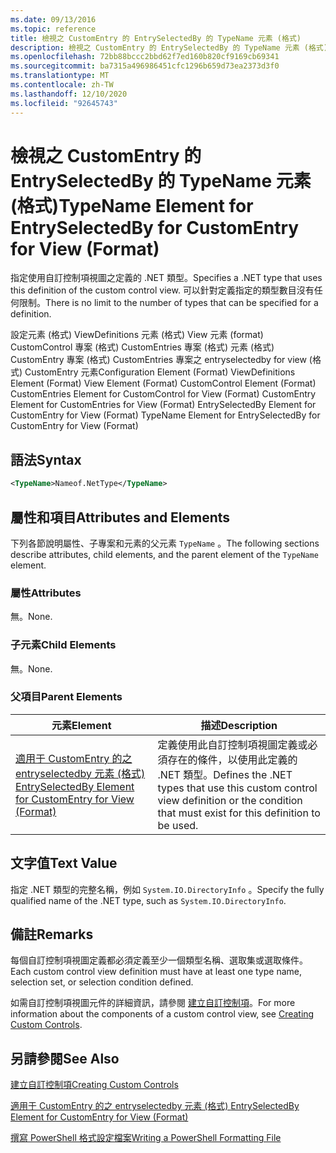 ```yaml
---
ms.date: 09/13/2016
ms.topic: reference
title: 檢視之 CustomEntry 的 EntrySelectedBy 的 TypeName 元素 (格式)
description: 檢視之 CustomEntry 的 EntrySelectedBy 的 TypeName 元素 (格式)
ms.openlocfilehash: 72bb88bccc2bbd62f7ed160b820cf9169cb69341
ms.sourcegitcommit: ba7315a496986451cfc1296b659d73ea2373d3f0
ms.translationtype: MT
ms.contentlocale: zh-TW
ms.lasthandoff: 12/10/2020
ms.locfileid: "92645743"
---
```

# <a name="typename-element-for-entryselectedby-for-customentry-for-view-format"></a><span data-ttu-id="d9477-103">檢視之 CustomEntry 的 EntrySelectedBy 的 TypeName 元素 (格式)</span><span class="sxs-lookup"><span data-stu-id="d9477-103">TypeName Element for EntrySelectedBy for CustomEntry for View (Format)</span></span>

<span data-ttu-id="d9477-104">指定使用自訂控制項視圖之定義的 .NET 類型。</span><span class="sxs-lookup"><span data-stu-id="d9477-104">Specifies a .NET type that uses this definition of the custom control view.</span></span> <span data-ttu-id="d9477-105">可以針對定義指定的類型數目沒有任何限制。</span><span class="sxs-lookup"><span data-stu-id="d9477-105">There is no limit to the number of types that can be specified for a definition.</span></span>

<span data-ttu-id="d9477-106">設定元素 (格式) ViewDefinitions 元素 (格式) View 元素 (format) CustomControl 專案 (格式) CustomEntries 專案 (格式) 元素 (格式) CustomEntry 專案 (格式) CustomEntries 專案之 entryselectedby for view (格式) CustomEntry 元素</span><span class="sxs-lookup"><span data-stu-id="d9477-106">Configuration Element (Format) ViewDefinitions Element (Format) View Element (Format) CustomControl Element (Format) CustomEntries Element for CustomControl for View (Format) CustomEntry Element for CustomEntries for View (Format) EntrySelectedBy Element for CustomEntry for View (Format) TypeName Element for EntrySelectedBy for CustomEntry for View (Format)</span></span>

## <a name="syntax"></a><span data-ttu-id="d9477-107">語法</span><span class="sxs-lookup"><span data-stu-id="d9477-107">Syntax</span></span>

```xml
<TypeName>Nameof.NetType</TypeName>
```

## <a name="attributes-and-elements"></a><span data-ttu-id="d9477-108">屬性和項目</span><span class="sxs-lookup"><span data-stu-id="d9477-108">Attributes and Elements</span></span>

<span data-ttu-id="d9477-109">下列各節說明屬性、子專案和元素的父元素 `TypeName` 。</span><span class="sxs-lookup"><span data-stu-id="d9477-109">The following sections describe attributes, child elements, and the parent element of the `TypeName` element.</span></span>

### <a name="attributes"></a><span data-ttu-id="d9477-110">屬性</span><span class="sxs-lookup"><span data-stu-id="d9477-110">Attributes</span></span>

<span data-ttu-id="d9477-111">無。</span><span class="sxs-lookup"><span data-stu-id="d9477-111">None.</span></span>

### <a name="child-elements"></a><span data-ttu-id="d9477-112">子元素</span><span class="sxs-lookup"><span data-stu-id="d9477-112">Child Elements</span></span>

<span data-ttu-id="d9477-113">無。</span><span class="sxs-lookup"><span data-stu-id="d9477-113">None.</span></span>

### <a name="parent-elements"></a><span data-ttu-id="d9477-114">父項目</span><span class="sxs-lookup"><span data-stu-id="d9477-114">Parent Elements</span></span>

|<span data-ttu-id="d9477-115">元素</span><span class="sxs-lookup"><span data-stu-id="d9477-115">Element</span></span>|<span data-ttu-id="d9477-116">描述</span><span class="sxs-lookup"><span data-stu-id="d9477-116">Description</span></span>|
|-------------|-----------------|
|[<span data-ttu-id="d9477-117">適用于 CustomEntry 的之 entryselectedby 元素 (格式) </span><span class="sxs-lookup"><span data-stu-id="d9477-117">EntrySelectedBy Element for CustomEntry for View (Format)</span></span>](./entryselectedby-element-for-customentry-for-customcontrol-for-view-format.md)|<span data-ttu-id="d9477-118">定義使用此自訂控制項視圖定義或必須存在的條件，以使用此定義的 .NET 類型。</span><span class="sxs-lookup"><span data-stu-id="d9477-118">Defines the .NET types that use this custom control view definition or the condition that must exist for this definition to be used.</span></span>|

## <a name="text-value"></a><span data-ttu-id="d9477-119">文字值</span><span class="sxs-lookup"><span data-stu-id="d9477-119">Text Value</span></span>

<span data-ttu-id="d9477-120">指定 .NET 類型的完整名稱，例如 `System.IO.DirectoryInfo` 。</span><span class="sxs-lookup"><span data-stu-id="d9477-120">Specify the fully qualified name of the .NET type, such as `System.IO.DirectoryInfo`.</span></span>

## <a name="remarks"></a><span data-ttu-id="d9477-121">備註</span><span class="sxs-lookup"><span data-stu-id="d9477-121">Remarks</span></span>

<span data-ttu-id="d9477-122">每個自訂控制項視圖定義都必須定義至少一個類型名稱、選取集或選取條件。</span><span class="sxs-lookup"><span data-stu-id="d9477-122">Each custom control view definition must have at least one type name, selection set, or selection condition defined.</span></span>

<span data-ttu-id="d9477-123">如需自訂控制項視圖元件的詳細資訊，請參閱 [建立自訂控制項](./creating-custom-controls.md)。</span><span class="sxs-lookup"><span data-stu-id="d9477-123">For more information about the components of a custom control view, see [Creating Custom Controls](./creating-custom-controls.md).</span></span>

## <a name="see-also"></a><span data-ttu-id="d9477-124">另請參閱</span><span class="sxs-lookup"><span data-stu-id="d9477-124">See Also</span></span>

[<span data-ttu-id="d9477-125">建立自訂控制項</span><span class="sxs-lookup"><span data-stu-id="d9477-125">Creating Custom Controls</span></span>](./creating-custom-controls.md)

[<span data-ttu-id="d9477-126">適用于 CustomEntry 的之 entryselectedby 元素 (格式) </span><span class="sxs-lookup"><span data-stu-id="d9477-126">EntrySelectedBy Element for CustomEntry for View (Format)</span></span>](./entryselectedby-element-for-customentry-for-customcontrol-for-view-format.md)

[<span data-ttu-id="d9477-127">撰寫 PowerShell 格式設定檔案</span><span class="sxs-lookup"><span data-stu-id="d9477-127">Writing a PowerShell Formatting File</span></span>](./writing-a-powershell-formatting-file.md)
